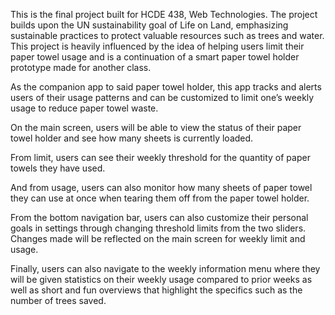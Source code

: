 This is the final project built for HCDE 438, Web Technologies. The project builds upon the UN sustainability goal of Life on Land, emphasizing sustainable practices to protect valuable resources such as trees and water. This project is heavily influenced by the idea of helping users limit their paper towel usage and is a continuation of a smart paper towel holder prototype made for another class.

As the companion app to said paper towel holder, this app tracks and alerts users of their usage patterns and can be customized to limit one’s weekly usage to reduce paper towel waste.

On the main screen, users will be able to view the status of their paper towel holder and see how many sheets is currently loaded.

From limit, users can see their weekly threshold for the quantity of paper towels they have used.

And from usage, users can also monitor how many sheets of paper towel they can use at once when tearing them off from the paper towel holder.

From the bottom navigation bar, users can also customize their personal goals in settings through changing threshold limits from the two sliders. Changes made will be reflected on the main screen for weekly limit and usage.

Finally, users can also navigate to the weekly information menu where they will be given statistics on their weekly usage compared to prior weeks as well as short and fun overviews that highlight the specifics such as the number of trees saved.
